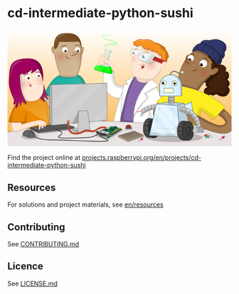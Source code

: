 # cd-intermediate-python-sushi

![cd-intermediate-python-sushi](banner.png)

Find the project online at [projects.raspberrypi.org/en/projects/cd-intermediate-python-sushi](https://projects.raspberrypi.org/en/projects/cd-intermediate-python-sushi)

## Resources
For solutions and project materials, see [en/resources](https://github.com/raspberrypilearning/cd-intermediate-python-sushi/tree/master/en/resources)

## Contributing
See [CONTRIBUTING.md](CONTRIBUTING.md)

## Licence
 See [LICENSE.md](LICENSE.md)